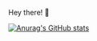 Hey there! 👋

[![Anurag's GitHub stats](https://github-readme-stats-9e4w-1q7im80xp-aryanr78.vercel.app/api?username=aryanr78)
](https://github.com/anuraghazra/github-readme-stats)

<!--


[![Anurag's GitHub stats](https://github-readme-stats.vercel.app/api?username=aryanr78)](https://github.com/anuraghazra/github-readme-stats)

**aryanr78/aryanr78** is a ✨ _special_ ✨ repository because its `README.md` (this file) appears on your GitHub profile.

Here are some ideas to get you started:

- 🔭 I’m currently working on ...
- 🌱 I’m currently learning ...
- 👯 I’m looking to collaborate on ...
- 🤔 I’m looking for help with ...
- 💬 Ask me about ...
- 📫 How to reach me: ...
- 😄 Pronouns: ...
- ⚡ Fun fact: ...
-->
